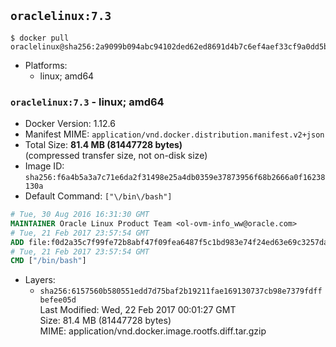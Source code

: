 ## `oraclelinux:7.3`

```console
$ docker pull oraclelinux@sha256:2a9099b094abc94102ded62ed8691d4b7c6ef4aef33cf9a0dd5bba31225a900a
```

-	Platforms:
	-	linux; amd64

### `oraclelinux:7.3` - linux; amd64

-	Docker Version: 1.12.6
-	Manifest MIME: `application/vnd.docker.distribution.manifest.v2+json`
-	Total Size: **81.4 MB (81447728 bytes)**  
	(compressed transfer size, not on-disk size)
-	Image ID: `sha256:f6a4b5a3a7c71e6da2f31498e25a4db0359e37873956f68b2666a0f16238130a`
-	Default Command: `["\/bin\/bash"]`

```dockerfile
# Tue, 30 Aug 2016 16:31:30 GMT
MAINTAINER Oracle Linux Product Team <ol-ovm-info_ww@oracle.com>
# Tue, 21 Feb 2017 23:57:54 GMT
ADD file:f0d2a35c7f99fe72b8abf47f09fea6487f5c1bd983e74f24ed63e69c3257dadc in / 
# Tue, 21 Feb 2017 23:57:54 GMT
CMD ["/bin/bash"]
```

-	Layers:
	-	`sha256:6157560b580551edd7d75baf2b19211fae169130737cb98e7379fdffbefee05d`  
		Last Modified: Wed, 22 Feb 2017 00:01:27 GMT  
		Size: 81.4 MB (81447728 bytes)  
		MIME: application/vnd.docker.image.rootfs.diff.tar.gzip
